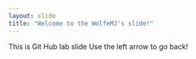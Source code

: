 ```yaml
---
layout: slide
title: "Welcome to the WolfeMJ's slide!"
---
```

This is Git Hub lab slide
Use the left arrow to go back!